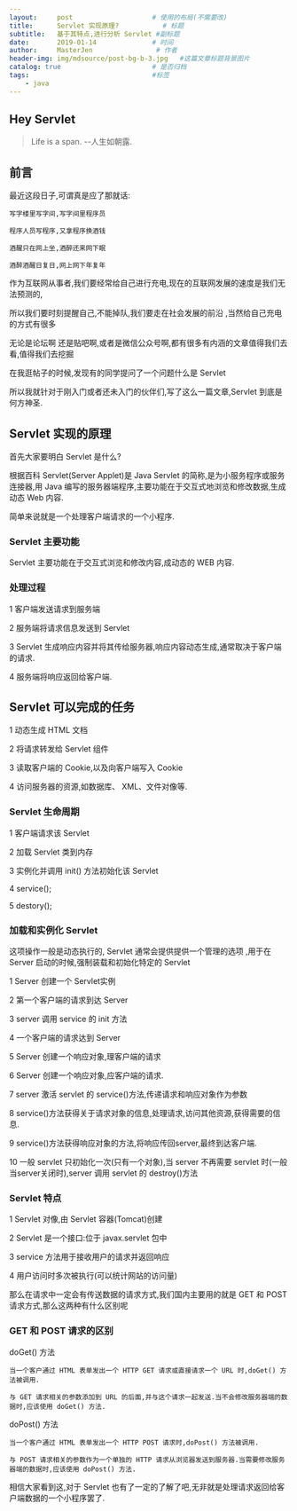 ```yaml
---
layout:     post                    # 使用的布局(不需要改)
title:      Servlet 实现原理?           # 标题 
subtitle:   基于其特点,进行分析 Servlet #副标题
date:       2019-01-14              # 时间
author:     MasterJen                # 作者
header-img: img/mdsource/post-bg-b-3.jpg   #这篇文章标题背景图片
catalog: true                       # 是否归档
tags:                               #标签
    - java
---
```


## Hey Servlet

>Life is a span. --人生如朝露.

## 前言

最近这段日子,可谓真是应了那就话:

    写字楼里写字间,写字间里程序员 
    
    程序人员写程序,又拿程序换酒钱
    
    酒醒只在网上坐,酒醉还来网下眠
    
    酒醉酒醒日复日,网上网下年复年
    
 作为互联网从事者,我们要经常给自己进行充电,现在的互联网发展的速度是我们无法预测的, 
 
 所以我们要时刻提醒自己,不能掉队,我们要走在社会发展的前沿 ,当然给自己充电的方式有很多
 
 无论是论坛啊 还是贴吧啊,或者是微信公众号啊,都有很多有内涵的文章值得我们去看,值得我们去挖掘
 
 在我逛帖子的时候,发现有的同学提问了一个问题什么是 Servlet 
 
 所以我就针对于刚入门或者还未入门的伙伴们,写了这么一篇文章,Servlet 到底是何方神圣.
 
## Servlet 实现的原理

首先大家要明白 Servlet 是什么?

根据百科 Servlet(Server Applet)是 Java Servlet 的简称,是为小服务程序或服务连接器,用 Java 编写的服务器端程序,主要功能在于交互式地浏览和修改数据,生成动态 Web 内容.

简单来说就是一个处理客户端请求的一个小程序.

### Servlet 主要功能

Servlet 主要功能在于交互式浏览和修改内容,成动态的 WEB 内容.

### 处理过程

1 客户端发送请求到服务端

2 服务端将请求信息发送到 Servlet

3 Servlet 生成响应内容并将其传给服务器,响应内容动态生成,通常取决于客户端的请求.

4 服务端将响应返回给客户端.

## Servlet 可以完成的任务

1 动态生成 HTML 文档

2 将请求转发给 Servlet 组件

3 读取客户端的 Cookie,以及向客户端写入 Cookie

4 访问服务器的资源,如数据库、 XML、文件对像等.

### Servlet 生命周期

1 客户端请求该 Servlet

2 加载 Servlet 类到内存

3 实例化并调用 init() 方法初始化该 Servlet

4 service();

5 destory();

### 加载和实例化 Servlet 

这项操作一般是动态执行的, Servlet 通常会提供提供一个管理的选项 ,用于在 Server 启动的时候,强制装载和初始化特定的 Servlet

1 Server 创建一个 Servlet实例

2 第一个客户端的请求到达 Server

3 server 调用 service 的 init 方法

4 一个客户端的请求达到 Server

5 Server 创建一个响应对象,理客户端的请求

6 Server 创建一个响应对象,应客户端的请求.

7 server 激活 servlet 的 service()方法,传递请求和响应对象作为参数

8 service()方法获得关于请求对象的信息,处理请求,访问其他资源,获得需要的信息.

9 service()方法获得响应对象的方法,将响应传回server,最终到达客户端.

10 一般 servlet 只初始化一次(只有一个对象),当 server 不再需要 servlet 时(一般当server关闭时),server 调用 servlet 的 destroy()方法

### Servlet 特点

1 Servlet 对像,由 Servlet 容器(Tomcat)创建

2 Servlet 是一个接口:位于 javax.servlet 包中

3 service 方法用于接收用户的请求并返回响应

4 用户访问时多次被执行(可以统计网站的访问量)


那么在请求中一定会有传送数据的请求方式,我们国内主要用的就是 GET 和 POST 请求方式,那么这两种有什么区别呢

### GET 和 POST 请求的区别

doGet() 方法

    当一个客户通过 HTML 表单发出一个 HTTP GET 请求或直接请求一个 URL 时,doGet() 方法被调用.
    
    与 GET 请求相关的参数添加到 URL 的后面,并与这个请求一起发送.当不会修改服务器端的数据时,应该使用 doGet() 方法.
    
doPost() 方法

    当一个客户通过 HTML 表单发出一个 HTTP POST 请求时,doPost() 方法被调用.
    
    与 POST 请求相关的参数作为一个单独的 HTTP 请求从浏览器发送到服务器.当需要修改服务器端的数据时,应该使用 doPost() 方法.

相信大家看到这,对于 Servlet 也有了一定的了解了吧,无非就是处理请求返回给客户端数据的一个小程序罢了.

